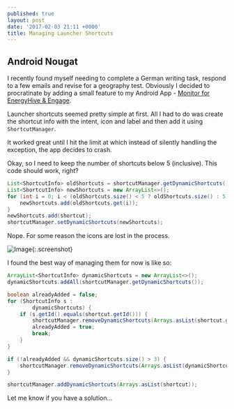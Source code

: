 ```yaml
---
published: true
layout: post
date: '2017-02-03 21:11 +0000'
title: Managing Launcher Shortcuts
---
```

## Android Nougat

I recently found myself needing to complete a German writing task, respond to a few emails and revise for a geography test. Obviously I decided to procratinate by adding a small feature to my Android App - [Monitor for EnergyHive & Engage](https://play.google.com/store/apps/details?id=com.danielstone.energyhive). 

Launcher shortcuts seemed pretty simple at first. All I had to do was create the shortcut info with the intent, icon and label and then add it using `ShortcutManager`.

It worked great until I hit the limit at which instead of silently handling the exception, the app decides to crash.

Okay, so I need to keep the number of shortcuts below 5 (inclusive). This code should work, right?

```java
List<ShortcutInfo> oldShortcuts = shortcutManager.getDynamicShortcuts();
List<ShortcutInfo> newShortcuts = new ArrayList<>();
for (int i = 0; i < (oldShortcuts.size() < 5 ? oldShortcuts.size() : 5); i++) {
    newShortcuts.add(oldShortcuts.get(i));
}
newShortcuts.add(shortcut);
shortcutManager.setDynamicShortcuts(newShortcuts);
```

Nope. For some reason the icons are lost in the process. 

![Image]({{site.baseurl}}/assets/device-2017-02-03-210527.png){:.screenshot}

I found the best way of managing them for now is like so: 

```java
ArrayList<ShortcutInfo> dynamicShortcuts = new ArrayList<>();
dynamicShortcuts.addAll(shortcutManager.getDynamicShortcuts());

boolean alreadyAdded = false;
for (ShortcutInfo s :
        dynamicShortcuts) {
    if (s.getId().equals(shortcut.getId())) {
        shortcutManager.removeDynamicShortcuts(Arrays.asList(shortcut.getId()));
        alreadyAdded = true;
        break;
    }
}

if (!alreadyAdded && dynamicShortcuts.size() > 3) {
    shortcutManager.removeDynamicShortcuts(Arrays.asList(dynamicShortcuts.get(0).getId()));
}

shortcutManager.addDynamicShortcuts(Arrays.asList(shortcut));
```

Let me know if you have a solution...

